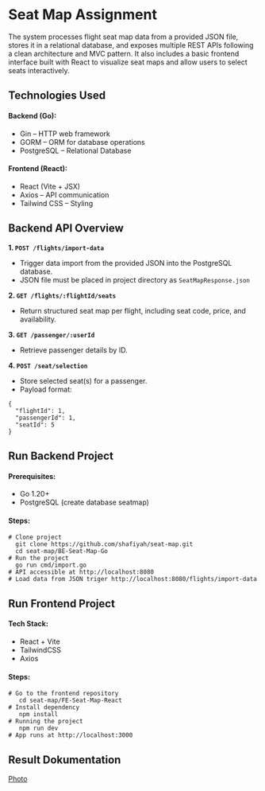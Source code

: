 # Seat Map Assignment

The system processes flight seat map data from a provided JSON file, stores it in a relational database, and exposes multiple REST APIs following a clean architecture and MVC pattern. It also includes a basic frontend interface built with React to visualize seat maps and allow users to select seats interactively.

## Technologies Used

#### Backend (Go):
- Gin – HTTP web framework
- GORM – ORM for database operations
- PostgreSQL – Relational Database

#### Frontend (React):
- React (Vite + JSX)
- Axios – API communication
- Tailwind CSS – Styling

##  Backend API Overview

**1. `POST /flights/import-data`**
- Trigger data import from the provided JSON into the PostgreSQL database.
- JSON file must be placed in project directory as `SeatMapResponse.json`

**2. `GET /flights/:flightId/seats`**
- Return structured seat map per flight, including seat code, price, and availability.

**3. `GET /passenger/:userId`**
- Retrieve passenger details by ID.

**4. `POST /seat/selection`**
- Store selected seat(s) for a passenger.
- Payload format:
```
{
  "flightId": 1,
  "passengerId": 1,
  "seatId": 5
}
```
## Run Backend Project 

#### Prerequisites:
- Go 1.20+
- PostgreSQL (create database seatmap)

#### Steps:
```
# Clone project
  git clone https://github.com/shafiyah/seat-map.git
  cd seat-map/BE-Seat-Map-Go
# Run the project 
  go run cmd/import.go
# API accessible at http://localhost:8080
# Load data from JSON triger http://localhost:8080/flights/import-data
```

## Run Frontend Project 
#### Tech Stack:
- React + Vite
- TailwindCSS
- Axios

#### Steps:
```
# Go to the frontend repository
   cd seat-map/FE-Seat-Map-React
# Install dependency 
   npm install
# Running the project 
   npm run dev
# App runs at http://localhost:3000

```
## Result Dokumentation 
[Photo](https://drive.google.com/drive/folders/11XBoADCk3mS7B2CasPWtluXjoFmg8pR5?usp=sharing)


